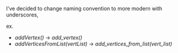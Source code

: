 I've decided to change naming convention to more modern with underscores, 

ex. 
* _addVertex()_ -> _add_vertex()_
* _addVerticesFromList(vertList)_ -> _add_vertices_from_list(vert_list)_
